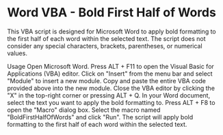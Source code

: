 # Word VBA - Bold First Half of Words

This VBA script is designed for Microsoft Word to apply bold formatting to the first half of each word within the selected text. The script does not consider any special characters, brackets, parentheses, or numerical values.

Usage
Open Microsoft Word.
Press ALT + F11 to open the Visual Basic for Applications (VBA) editor.
Click on "Insert" from the menu bar and select "Module" to insert a new module.
Copy and paste the entire VBA code provided above into the new module.
Close the VBA editor by clicking the "X" in the top-right corner or pressing ALT + Q.
In your Word document, select the text you want to apply the bold formatting to.
Press ALT + F8 to open the "Macro" dialog box.
Select the macro named "BoldFirstHalfOfWords" and click "Run".
The script will apply bold formatting to the first half of each word within the selected text.
